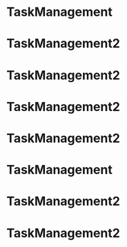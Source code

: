 # TaskManagement
# TaskManagement2
# TaskManagement2
# TaskManagement2
# TaskManagement2
# TaskManagement
# TaskManagement2
# TaskManagement2
